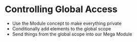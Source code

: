 # Controlling Global Access

* Use the Module concept to make everything private
* Conditionally add elements to the global scope
* Send things from the global scope into our Mega Module

